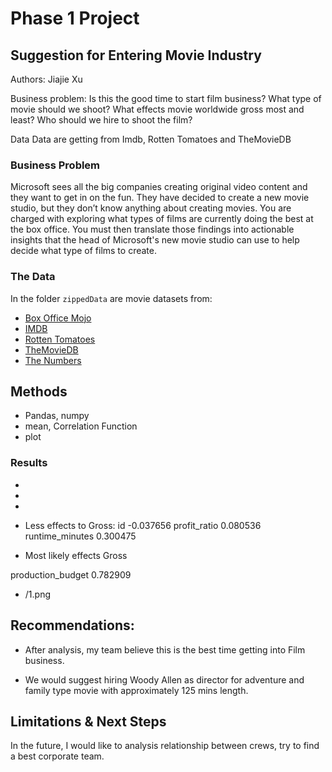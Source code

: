 # Phase 1 Project
##  Suggestion for Entering Movie Industry
Authors: Jiajie Xu

Business problem:
Is this the good time to start film business?
What type of movie should we shoot?
What effects movie worldwide gross most and least?
Who should we hire to shoot the film?

Data
Data are getting from Imdb, Rotten Tomatoes and TheMovieDB

### Business Problem

Microsoft sees all the big companies creating original video content and they want to get in on the fun. They have decided to create a new movie studio, but they don’t know anything about creating movies. You are charged with exploring what types of films are currently doing the best at the box office. You must then translate those findings into actionable insights that the head of Microsoft's new movie studio can use to help decide what type of films to create.

### The Data

In the folder `zippedData` are movie datasets from:

* [Box Office Mojo](https://www.boxofficemojo.com/)
* [IMDB](https://www.imdb.com/)
* [Rotten Tomatoes](https://www.rottentomatoes.com/)
* [TheMovieDB](https://www.themoviedb.org/)
* [The Numbers](https://www.the-numbers.com/)

## Methods

* Pandas, numpy
* mean, Correlation Function
* plot


### Results

* 
* 
* 
* Less effects to Gross:
id                -0.037656
profit_ratio       0.080536
runtime_minutes    0.300475

* Most likely effects Gross

production_budget    0.782909
* /1.png

## Recommendations:

* After analysis, my team believe this is the best time getting into Film business. ​

* We would suggest hiring Woody Allen as director for adventure and family type movie with approximately 125 mins length. 


## Limitations & Next Steps

In the future, I would like to analysis relationship between crews, try to find a best corporate team.

